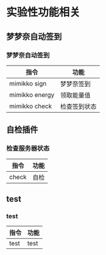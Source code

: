# 实验性功能相关

## 梦梦奈自动签到

### 梦梦奈自动签到

| 指令 | 功能 |
| - | - |
| mimikko sign | 梦梦奈签到 |
| mimikko energy | 领取能量值 |
| mimikko check | 检查签到状态 |

## 自检插件

### 检查服务器状态

| 指令 | 功能 |
| - | - |
| check|自检 | 检查 |

## test

### test

| 指令 | 功能 |
| - | - |
| test | test |
